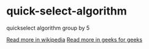 # quick-select-algorithm
quickselect algorithm group by 5

<a href="https://en.wikipedia.org/wiki/Quickselect">Read more in wikipedia</a>
<a href="https://www.geeksforgeeks.org/quickselect-algorithm/">Read more in geeks for geeks</a>
